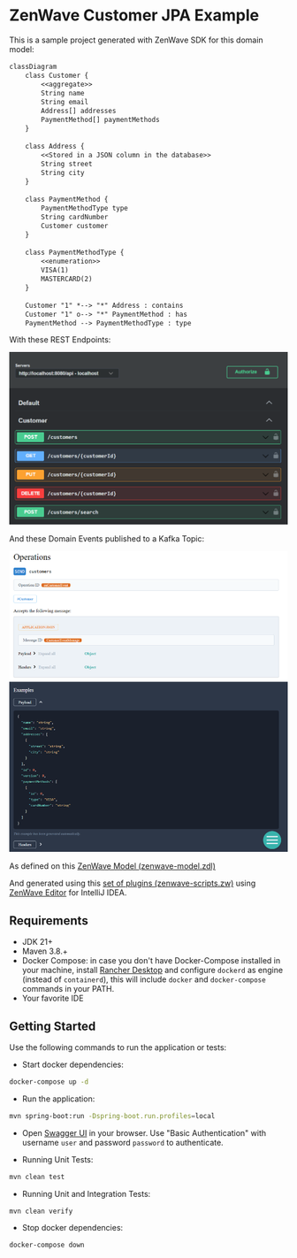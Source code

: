 # ZenWave Customer JPA Example

This is a sample project generated with ZenWave SDK for this domain model:

```mermaid
classDiagram
    class Customer {
        <<aggregate>>
        String name
        String email
        Address[] addresses
        PaymentMethod[] paymentMethods
    }
    
    class Address {
        <<Stored in a JSON column in the database>>
        String street
        String city
    }
    
    class PaymentMethod {
        PaymentMethodType type
        String cardNumber
        Customer customer
    }
    
    class PaymentMethodType {
        <<enumeration>>
        VISA(1)
        MASTERCARD(2)
    }
    
    Customer "1" *--> "*" Address : contains
    Customer "1" o--> "*" PaymentMethod : has
    PaymentMethod --> PaymentMethodType : type
```

With these REST Endpoints:

![OpenAPI Endpoints](src/main/resources/public/apis/endpoints-screenshot.png)

And these Domain Events published to a Kafka Topic:

![OpenAPI Endpoints](src/main/resources/public/apis/asyncapi-operations.png)

As defined on this [ZenWave Model (zenwave-model.zdl)](zenwave-model.zdl)

And generated using this [set of plugins (zenwave-scripts.zw)](zenwave-scripts.zw) using [ZenWave Editor](https://www.zenwave360.io/plugin/) for IntelliJ IDEA.


## Requirements

* JDK 21+
* Maven 3.8.+
* Docker Compose: in case you don't have Docker-Compose installed in your machine, install [Rancher Desktop](https://rancherdesktop.io/) and configure `dockerd` as engine (instead of `containerd`), this will include `docker` and `docker-compose` commands in your PATH.
* Your favorite IDE

## Getting Started

Use the following commands to run the application or tests:

* Start docker dependencies:

```bash
docker-compose up -d
```

* Run the application:

```bash
mvn spring-boot:run -Dspring-boot.run.profiles=local
```

* Open [Swagger UI](http://localhost:8080/swagger-ui/index.html) in your browser.
Use "Basic Authentication" with username `user` and password `password` to authenticate.

* Running Unit Tests:

```bash
mvn clean test
```

* Running Unit and Integration Tests:

```bash
mvn clean verify
```

* Stop docker dependencies:

```bash
docker-compose down
```

